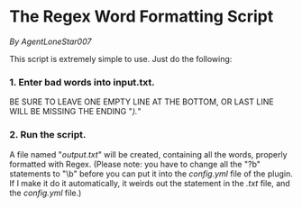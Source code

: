 # The Regex Word Formatting Script
*By AgentLoneStar007*

This script is extremely simple to use. Just do the following:

### 1. Enter bad words into input.txt.
BE SURE TO LEAVE ONE EMPTY LINE AT THE BOTTOM, OR LAST LINE WILL BE MISSING THE ENDING "*).*"
### 2. Run the script.
A file named "*output.txt*" will be created, containing all the words, properly formatted with Regex. (Please note: you have to change all the "?b" statements to "\b"
before you can put it into the *config.yml* file of the plugin. If I make it do it automatically, it weirds out the statement in the *.txt* file, and the *config.yml* file.)